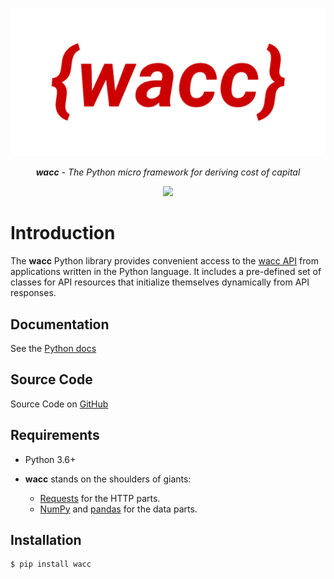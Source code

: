 <p align="center">
  <a href="https://github.com/pax1a/wacc"><img src="https://github.com/pax1a/wacc/blob/main/docs/img/wacc-logo-nbg-wd.png" alt="wacc"></a>
</p>
<p align="center">
  <em><b>wacc</b> - The Python micro framework for deriving cost of capital</em>
</p>
<p align="center">
      <a href="https://codecov.io/gh/pax1a/wacc">
        <img src="https://codecov.io/gh/pax1a/wacc/branch/main/graph/badge.svg?token=6CVZ1XENIV"/>
      </a>
</p>

# Introduction

The **wacc** Python library provides convenient access to the <a href="https://api.wacc.io" target="_blank">wacc API</a> from applications written in the Python language. It includes a pre-defined set of classes for API resources that initialize themselves dynamically from API responses.


## Documentation

See the <a href="https://py.wacc.io" target="_blank">Python docs</a>

## Source Code

Source Code on <a href="https://github.com/pax1a/wacc" target="_blank">GitHub</a>


## Requirements

* Python 3.6+

* **wacc** stands on the shoulders of giants:

  - <a href="https://github.com/psf/requests" class="external-link" target="_blank">Requests</a> for the HTTP parts.
  - <a href="https://numpy.org/" class="external-link" target="_blank">NumPy</a> and <a href="https://pandas.pydata.org/" class="external-link" target="_blank">pandas</a> for the data parts.

## Installation


```console
$ pip install wacc
```
